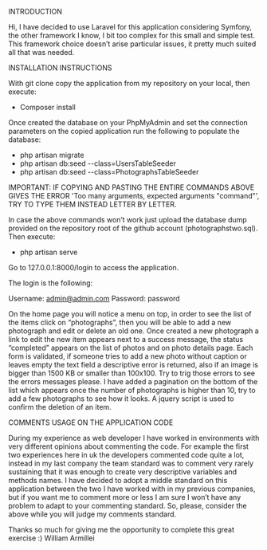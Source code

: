 INTRODUCTION

Hi, I have decided to use Laravel for this application considering Symfony, the other framework I know, I bit too complex for this small and simple test.
This framework choice doesn’t arise particular issues, it pretty much suited all that was needed.

INSTALLATION INSTRUCTIONS

With git clone copy the application from my repository on your local, then execute:

- Composer install

Once created the database on your PhpMyAdmin and set the connection parameters on the copied application run the following to populate the database:

- php artisan migrate
- php artisan db:seed --class=UsersTableSeeder
- php artisan db:seed --class=PhotographsTableSeeder

IMPORTANT: IF COPYING AND PASTING THE ENTIRE COMMANDS ABOVE GIVES THE ERROR 'Too many arguments, expected arguments "command"', 
TRY TO TYPE THEM INSTEAD LETTER BY LETTER. 

In case the above commands won’t work just upload the database dump provided on the repository root of the github account (photographstwo.sql). 
Then execute:

- php artisan serve

Go to 127.0.0.1:8000/login to access the application.

The login is the following:

Username: admin@admin.com
Password: password 

On the home page you will notice a menu on top, in order to see the list of the items click on “photographs”, then you will be able to add a new photograph and edit or delete an old one.
Once created a new photograph a link to edit the new item appears next to a success message, the status “completed” appears on the list of photos and on photo details page. 
Each form is validated, if someone tries to add a new photo without caption or leaves empty the text field a descriptive error is returned, also if an image is bigger than 1500 KB or smaller than 100x100. Try to trig those errors to see the errors messages please.
I have added a pagination on the bottom of the list which appears once the number of photographs is higher than 10, try to add a few photographs to see how it looks. 
A jquery script is used to confirm the deletion of an item.

COMMENTS USAGE ON THE APPLICATION CODE

During my experience as web developer I have worked in environments with very different opinions about commenting the code. For example the first two experiences here in uk the developers commented code quite a lot, instead in my last company the team standard was to comment very rarely sustaining that it was enough to create very descriptive variables and methods names. 
I have decided to adopt a middle standard on this application between the two I have worked with in my previous companies, but if you want me to comment more or less I am sure I won’t have any problem to adapt to your commenting standard.
So, please, consider the above while you will judge my comments standard.  

Thanks so much for giving me the opportunity to complete this great exercise :)
William Armillei






